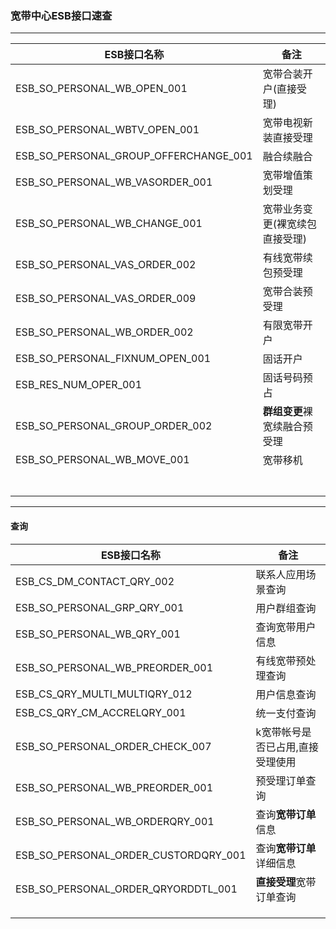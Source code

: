 ### 宽带中心ESB接口速查



------

| ESB接口名称                           | 备注                           |
| ------------------------------------- | ------------------------------ |
| ESB_SO_PERSONAL_WB_OPEN_001           | 宽带合装开户(直接受理)         |
| ESB_SO_PERSONAL_WBTV_OPEN_001         | 宽带电视新装直接受理           |
| ESB_SO_PERSONAL_GROUP_OFFERCHANGE_001 | 融合续融合                     |
| ESB_SO_PERSONAL_WB_VASORDER_001       | 宽带增值策划受理               |
| ESB_SO_PERSONAL_WB_CHANGE_001         | 宽带业务变更(裸宽续包直接受理) |
| ESB_SO_PERSONAL_VAS_ORDER_002         | 有线宽带续包预受理             |
| ESB_SO_PERSONAL_VAS_ORDER_009         | 宽带合装预受理                 |
| ESB_SO_PERSONAL_WB_ORDER_002          | 有限宽带开户                   |
| ESB_SO_PERSONAL_FIXNUM_OPEN_001       | 固话开户                       |
| ESB_RES_NUM_OPER_001                  | 固话号码预占                   |
| ESB_SO_PERSONAL_GROUP_ORDER_002       | **群组变更**裸宽续融合预受理   |
| ESB_SO_PERSONAL_WB_MOVE_001           | 宽带移机                       |
|                                       |                                |
|                                       |                                |
|                                       |                                |
|                                       |                                |
|                                       |                                |
|                                       |                                |
|                                       |                                |

-----------------------

#### 查询

| ESB接口名称                          | 备注                             |
| ------------------------------------ | -------------------------------- |
| ESB_CS_DM_CONTACT_QRY_002            | 联系人应用场景查询               |
| ESB_SO_PERSONAL_GRP_QRY_001          | 用户群组查询                     |
| ESB_SO_PERSONAL_WB_QRY_001           | 查询宽带用户信息                 |
| ESB_SO_PERSONAL_WB_PREORDER_001      | 有线宽带预处理查询               |
| ESB_CS_QRY_MULTI_MULTIQRY_012        | 用户信息查询                     |
| ESB_CS_QRY_CM_ACCRELQRY_001          | 统一支付查询                     |
| ESB_SO_PERSONAL_ORDER_CHECK_007      | k宽带帐号是否已占用,直接受理使用 |
| ESB_SO_PERSONAL_WB_PREORDER_001      | 预受理订单查询                   |
| ESB_SO_PERSONAL_WB_ORDERQRY_001      | 查询**宽带订单**信息             |
| ESB_SO_PERSONAL_ORDER_CUSTORDQRY_001 | 查询**宽带订单** 详细信息        |
| ESB_SO_PERSONAL_ORDER_QRYORDDTL_001  | **直接受理**宽带订单查询         |
|                                      |                                  |
|                                      |                                  |
|                                      |                                  |

